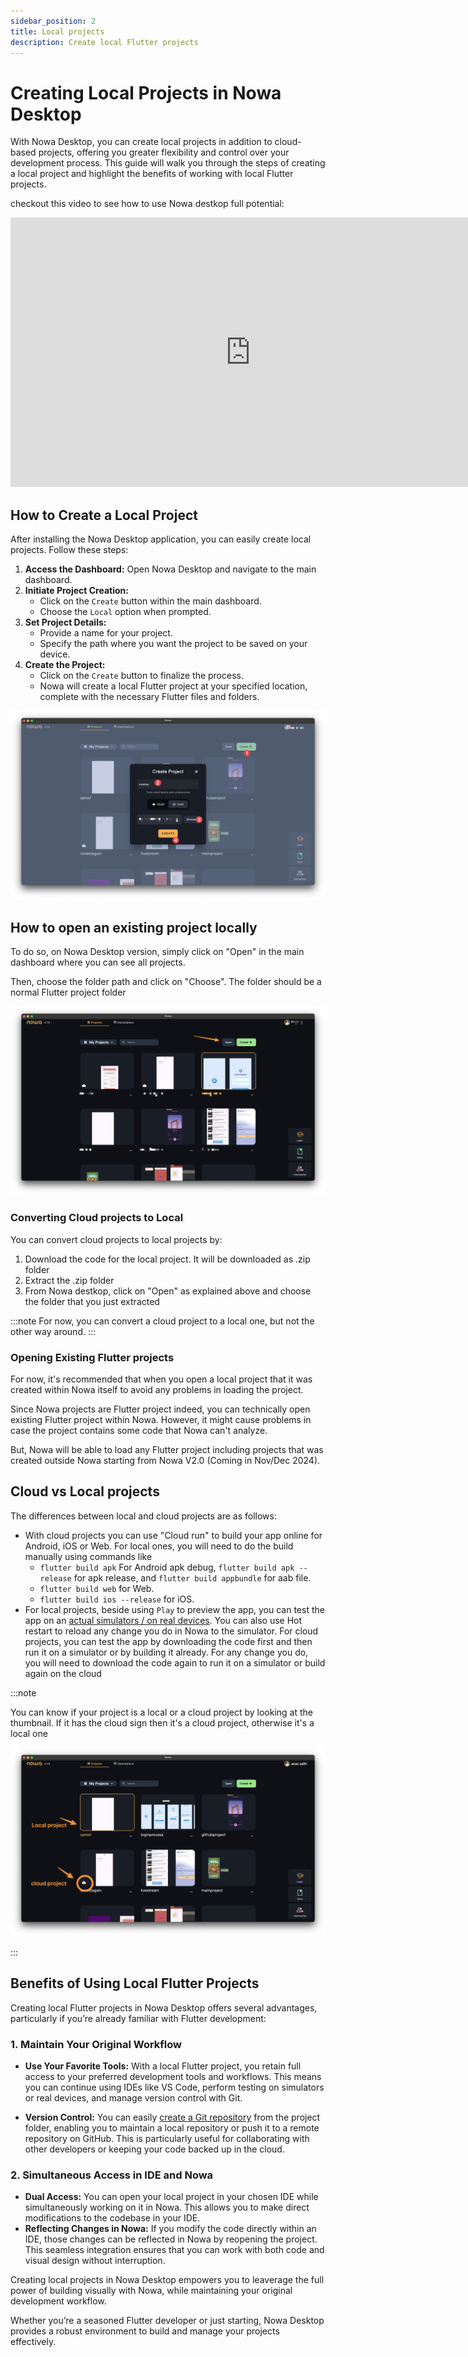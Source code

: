 ```yaml
---
sidebar_position: 2
title: Local projects
description: Create local Flutter projects 
---
```



# Creating Local Projects in Nowa Desktop

With Nowa Desktop, you can create local projects in addition to cloud-based projects, offering you greater flexibility and control over your development process. This guide will walk you through the steps of creating a local project and highlight the benefits of working with local Flutter projects.

checkout this video to see how to use Nowa destkop full potential:

<iframe width="767" height="431" src="https://www.youtube.com/embed/Iounj9Z_Q1Y" title="The best setup for building apps : Nowa Desktop version + Hot reload on an Emulator / Real Device" frameborder="0" allow="accelerometer; autoplay; clipboard-write; encrypted-media; gyroscope; picture-in-picture; web-share" referrerpolicy="strict-origin-when-cross-origin" allowfullscreen></iframe>

## How to Create a Local Project

After installing the Nowa Desktop application, you can easily create local projects. Follow these steps:

1. **Access the Dashboard:** Open Nowa Desktop and navigate to the main dashboard.
2. **Initiate Project Creation:**
   - Click on the `Create` button within the main dashboard.
   - Choose the `Local` option when prompted.
3. **Set Project Details:**
   - Provide a name for your project.
   - Specify the path where you want the project to be saved on your device.
4. **Create the Project:**
   - Click on the `Create` button to finalize the process.
   - Nowa will create a local Flutter project at your specified location, complete with the necessary Flutter files and folders.

![](./img/create-local-proj.png)


## How to open an existing project locally
To do so, on Nowa Desktop version, simply click on "Open" in the main dashboard where you can see all projects.

Then, choose the folder path and click on "Choose". The folder should be a normal Flutter project folder

![](./img/open-local.png)

### Converting Cloud projects to Local

You can convert cloud projects to local projects by:
1. Download the code for the local project. It will be downloaded as .zip folder
2. Extract the .zip folder
3. From Nowa destkop, click on "Open" as explained above and choose the folder that you just extracted

:::note
For now, you can convert a cloud project to a local one, but not the other way around.
:::

### Opening Existing Flutter projects
For now, it's recommended that when you open a local project that it was created within Nowa itself to avoid any problems in loading the project.

Since Nowa projects are Flutter project indeed, you can technically open existing Flutter project within Nowa. However, it might cause problems in case the project contains some code that Nowa can't analyze.

But, Nowa will be able to load any Flutter project including projects that was created outside Nowa starting from Nowa V2.0 (Coming in Nov/Dec 2024).  


## Cloud vs Local projects
The differences between local and cloud projects are as follows:
- With cloud projects you can use "Cloud run" to build your app online for Android, iOS or Web. For local ones, you will need to do the build manually using commands like 
  - `flutter build apk` For Android apk debug, `flutter build apk --release` for apk release, and `flutter build appbundle` for aab file.
  - `flutter build web` for Web.
  - `flutter build ios --release` for iOS.
- For local projects, beside using `Play` to preview the app, you can test the app on an [actual simulators / on real devices](./simulators.md). You can also use Hot restart to reload any change you do in Nowa to the simulator. For cloud projects, you can test the app by downloading the code first and then run it on a simulator or by building it already. For any change you do, you will need to download the code again to run it on a simulator or build again on the cloud


:::note

You can know if your project is a local or a cloud project by looking at the thumbnail. If it has the cloud sign then it's a cloud project, otherwise it's a local one

![](./img/simulators/localvscloud.png)


:::
   

## Benefits of Using Local Flutter Projects

Creating local Flutter projects in Nowa Desktop offers several advantages, particularly if you’re already familiar with Flutter development:

### 1. Maintain Your Original Workflow
- **Use Your Favorite Tools:** With a local Flutter project, you retain full access to your preferred development tools and workflows. This means you can continue using IDEs like VS Code, perform testing on simulators or real devices, and manage version control with Git.

- **Version Control:** You can easily [create a Git repository](../../version-cont-deploy/git/git-local.md) from the project folder, enabling you to maintain a local repository or push it to a remote repository on GitHub. This is particularly useful for collaborating with other developers or keeping your code backed up in the cloud.

### 2. Simultaneous Access in IDE and Nowa
- **Dual Access:** You can open your local project in your chosen IDE while simultaneously working on it in Nowa. This allows you to make direct modifications to the codebase in your IDE.
- **Reflecting Changes in Nowa:** If you modify the code directly within an IDE, those changes can be reflected in Nowa by reopening the project. This seamless integration ensures that you can work with both code and visual design without interruption.

Creating local projects in Nowa Desktop empowers you to leaverage the full power of building visually with Nowa, while maintaining your original development workflow.

Whether you’re a seasoned Flutter developer or just starting, Nowa Desktop provides a robust environment to build and manage your projects effectively.


    
